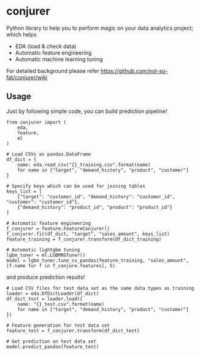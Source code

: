 # conjurer

Python library to help you to perform magic on your data analytics project; which helps
- EDA (load & check data)
- Automatic feature engineering
- Automatic machine learning tuning

For detailed background please refer https://github.com/not-so-fat/conjurer/wiki


## Usage

Just by following simple code, you can build prediction pipeline!

```
from conjurer import (
    eda,
    feature,
    ml
)

# Load CSVs as pandas.DataFrame
df_dict = {
    name: eda.read_csv("{}_training.csv".format(name)
    for name in ["target", "demand_history", "product", "customer"]
}

# Specify keys which can be used for joining tables
keys_list = [
    {"target": "customer_id", "demand_history": "customer_id", "customer": "customer_id"},
    {"demand_history": "product_id", "product": "product_id"}
]

# Automatic feature engineering
f_conjurer = feature.FeatureConjurer()
f_conjurer.fit(df_dict, "target", "sales_amount", keys_list)
feature_training = f_conjurer.transform(df_dict_training)

# Automatic lightgbm tuning 
lgbm_tuner = ml.LGBMRGTuner()
model = lgbm_tuner.tune_cv_pandas(feature_training, "sales_amount", [f.name for f in f_conjure.features], 5)
```

and produce prediction results!

```
# Load CSV files for test data set as the same data types as training
loader = eda.DfDictLoader(df_dict)
df_dict_test = loader.load({
    name: "{}_test.csv".format(name)
    for name in ["target", "demand_history", "product", "customer"]
})

# Feature generation for test data set
feature_test = f_conjurer.transform(df_dict_test)

# Get prediction on test data set
model.predict_pandas(feature_test)
```

